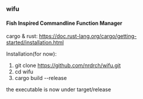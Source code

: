 ### wifu
#### Fish Inspired Commandline Function Manager

cargo & rust: https://doc.rust-lang.org/cargo/getting-started/installation.html


Installation(for now):

1. git clone https://github.com/nrdrch/wifu.git
2. cd wifu
3. cargo build --release

the executable is now under target/release
